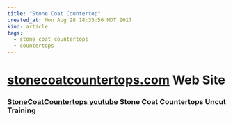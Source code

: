 ```yaml
---
title: "Stone Coat Countertop"
created_at: Mon Aug 28 14:35:56 MDT 2017
kind: article
tags:
  - stone_coat_countertops
  - countertops
---
```


<h1>
  <a href="http://www.stonecoatcountertops.com/" target="_blank">stonecoatcountertops.com</a>
  Web Site
</h1>

<h3>
  <a href="https://www.youtube.com/watch?v=yv1tgMSWvmg" target="_blank">StoneCoatCountertops youtube</a>
  Stone Coat Countertops Uncut Training 
</h3>

<!--
html boilerplate
<a href="" target="_blank"></a>
<a name=""></a>
<img src="" width="400px">
<ul>
  <li></li>
</ul>
<pre>
</pre>
<pre><code>
</code></pre>
<math xmlns='http://www.w3.org/1998/Math/MathML' display='block'>
</math>
-->
